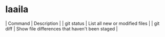 # laaila
| Command | Description |
| git status | List all new or modified files |
| git diff | Show file differences that haven't been staged |
